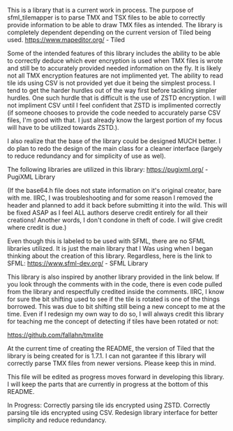 This is a library that is a current work in process. The purpose of sfml_tilemapper is to parse TMX and TSX files to be able to correctly provide information to be
able to draw TMX files as intended. The library is completely dependent depending on the current version of Tiled being used.
https://www.mapeditor.org/ - Tiled

Some of the intended features of this library includes the ability to be able to correctly deduce which ever encryption is used when TMX files is wrote and still be
to accurately provided needed information on the fly. It is likely not all TMX encryption features are not implimented yet. The ability to read tile ids using CSV is
not provided yet due it being the simplest process. I tend to get the harder hurdles out of the way first before tackling simpler hurdles. One such hurdle that is
difficult is the use of ZSTD encryption. I will not impliment CSV until I feel confident that ZSTD is implimented correctly (if someone chooses to provide the code
needed to accurately parse CSV files, I'm good with that. I just already know the largest portion of my focus will have to be utilized towards ZSTD.).

I also realize that the base of the library could be designed MUCH better. I do plan to redo the design of the main class for a cleaner interface (largely to reduce redundancy
and for simplicity of use as wel).

The following libraries are utilized in this library:
https://pugixml.org/ - PugiXML Library

(If the base64.h file does not state information on it's original creator, bare with me. IIRC, I was troubleshooting and for some reason I removed the header and planned to
add it back before submitting it into the wild. This will be fixed ASAP as I feel ALL authors deserve credit entirely for all their creations! Another words, I don't condone
in theft of code. I will give credit where credit is due.)

Even though this is labeled to be used with SFML, there are no SFML libraries utilized. It is just the main library that I Was using when I began thinking about the creation
of this library. Regardless, here is the link to SFML:
https://www.sfml-dev.org/ - SFML Library

This library is also inspired by another library provided in the link below. If you look through the comments with in the code, there is even code pulled from the library and
respectfully credited inside the comments. IIRC, I know for sure the bit shifting used to see if the tile is rotated is one of the things borrowed. This was due to bit shifting
still being a new concept to me at the time. Even if I redesign my own way to do so, I will always credit this library for teaching me the concept of detecting if tiles have 
been rotated or not:

https://github.com/fallahn/tmxlite

At the current time of creating the README, the version of Tiled that the library is being created for is 1.7.1. I can not garantee if this library will correctly parse TMX
files from newer versions. Please keep this in mind.

This file will be edited as progress moves forward in developing this library. I will keep the parts that are currently in progress at the bottom of this README.

In Progress:
Correctly parsing tile ids encrypted using ZSTD.
Correctly parsing tile ids encrypted using CSV.
Redesign library interface for better simplicity and reduce redundancy.
